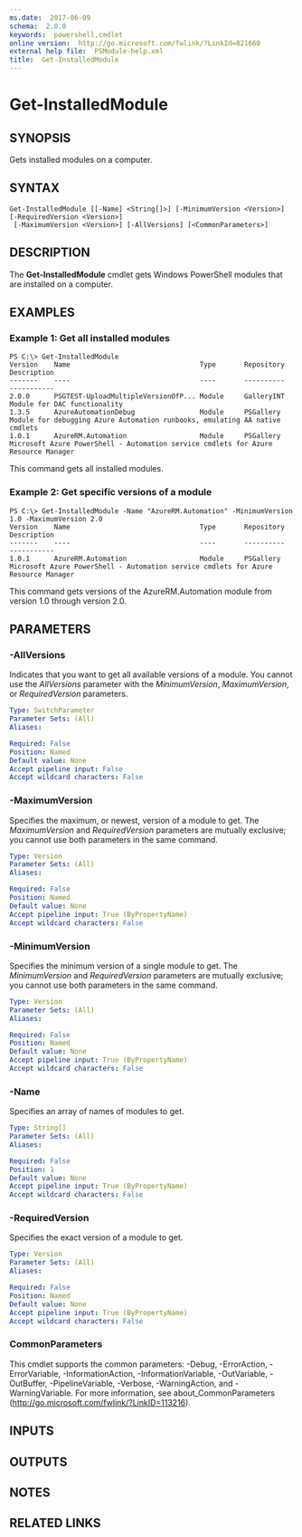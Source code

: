 ```yaml
---
ms.date:  2017-06-09
schema:  2.0.0
keywords:  powershell,cmdlet
online version:  http://go.microsoft.com/fwlink/?LinkId=821660
external help file:  PSModule-help.xml
title:  Get-InstalledModule
---
```


# Get-InstalledModule

## SYNOPSIS
Gets installed modules on a computer.

## SYNTAX

```
Get-InstalledModule [[-Name] <String[]>] [-MinimumVersion <Version>] [-RequiredVersion <Version>]
 [-MaximumVersion <Version>] [-AllVersions] [<CommonParameters>]
```

## DESCRIPTION
The **Get-InstalledModule** cmdlet gets Windows PowerShell modules that are installed on a computer.

## EXAMPLES

### Example 1: Get all installed modules
```
PS C:\> Get-InstalledModule
Version    Name                                Type       Repository           Description
-------    ----                                ----       ----------           -----------
2.0.0      PSGTEST-UploadMultipleVersionOfP... Module     GalleryINT           Module for DAC functionality
1.3.5      AzureAutomationDebug                Module     PSGallery            Module for debugging Azure Automation runbooks, emulating AA native cmdlets
1.0.1      AzureRM.Automation                  Module     PSGallery            Microsoft Azure PowerShell - Automation service cmdlets for Azure Resource Manager
```

This command gets all installed modules.

### Example 2: Get specific versions of a module
```
PS C:\> Get-InstalledModule -Name "AzureRM.Automation" -MinimumVersion 1.0 -MaximumVersion 2.0
Version    Name                                Type       Repository           Description
-------    ----                                ----       ----------           -----------
1.0.1      AzureRM.Automation                  Module     PSGallery            Microsoft Azure PowerShell - Automation service cmdlets for Azure Resource Manager
```

This command gets versions of the AzureRM.Automation module from version 1.0 through version 2.0.

## PARAMETERS

### -AllVersions
Indicates that you want to get all available versions of a module.
You cannot use the *AllVersions* parameter with the *MinimumVersion*, *MaximumVersion*, or *RequiredVersion* parameters.

```yaml
Type: SwitchParameter
Parameter Sets: (All)
Aliases: 

Required: False
Position: Named
Default value: None
Accept pipeline input: False
Accept wildcard characters: False
```

### -MaximumVersion
Specifies the maximum, or newest, version of a module to get.
The *MaximumVersion* and *RequiredVersion* parameters are mutually exclusive; you cannot use both parameters in the same command.

```yaml
Type: Version
Parameter Sets: (All)
Aliases: 

Required: False
Position: Named
Default value: None
Accept pipeline input: True (ByPropertyName)
Accept wildcard characters: False
```

### -MinimumVersion
Specifies the minimum version of a single module to get.
The *MinimumVersion* and *RequiredVersion* parameters are mutually exclusive; you cannot use both parameters in the same command.

```yaml
Type: Version
Parameter Sets: (All)
Aliases: 

Required: False
Position: Named
Default value: None
Accept pipeline input: True (ByPropertyName)
Accept wildcard characters: False
```

### -Name
Specifies an array of names of modules to get.

```yaml
Type: String[]
Parameter Sets: (All)
Aliases: 

Required: False
Position: 1
Default value: None
Accept pipeline input: True (ByPropertyName)
Accept wildcard characters: False
```

### -RequiredVersion
Specifies the exact version of a module to get.

```yaml
Type: Version
Parameter Sets: (All)
Aliases: 

Required: False
Position: Named
Default value: None
Accept pipeline input: True (ByPropertyName)
Accept wildcard characters: False
```

### CommonParameters
This cmdlet supports the common parameters: -Debug, -ErrorAction, -ErrorVariable, -InformationAction, -InformationVariable, -OutVariable, -OutBuffer, -PipelineVariable, -Verbose, -WarningAction, and -WarningVariable. For more information, see about_CommonParameters (http://go.microsoft.com/fwlink/?LinkID=113216).

## INPUTS

## OUTPUTS

## NOTES

## RELATED LINKS

